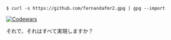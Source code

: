 <!-- ![Metrics](https://metrics.lecoq.io/Akiekano?template=classic&isocalendar=1&languages=1&introduction=1&people=1&gists=1&activity=1&isocalendar.duration=half-year&languages.limit=8&languages.sections=most-used&languages.colors=github&languages.threshold=0%25&languages.indepth=false&languages.categories=markup%2C%20programming&languages.recent.categories=markup%2C%20programming&languages.recent.load=300&languages.recent.days=14&introduction.title=true&people.limit=24&people.size=28&people.types=followers%2C%20following&people.identicons=false&people.shuffle=false&activity.limit=5&activity.load=300&activity.days=14&activity.filter=all&activity.visibility=all&activity.timestamps=false&config.timezone=Asia%2FJakarta) -->

<!-- # Import My Public Keys -->
```
$ curl -s https://github.com/fernandafmr2.gpg | gpg --import
```

[![Codewars](https://www.codewars.com/users/fernandafmr2/badges/small)](https://www.codewars.com/users/Akiekano)

それで、それはすべて実現しますか？
